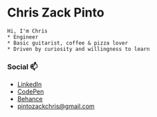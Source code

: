 
# Chris Zack Pinto

```console
Hi, I'm Chris 
* Engineer
* Basic guitarist, coffee & pizza lover
* Driven by curiosity and willingness to learn
```

### Social 📫

- [LinkedIn](https://www.linkedin.com/in/chriszackpinto/)
- [CodePen](https://codepen.io/chriszackpinto)
- [Behance](https://www.behance.net/chriszackpinto)
- pintozackchris@gmail.com




<!--
**zackendev/zackendev** is a ✨ _special_ ✨ repository because its `README.md` (this file) appears on your GitHub profile.
### Hi there 👋

Here are some ideas to get you started:

- 🔭 I’m currently working on ...
- 🌱 I’m currently learning ...
- 👯 I’m looking to collaborate on ...
- 🤔 I’m looking for help with ...
- 💬 Ask me about ...
- 📫 How to reach me: ...
- 😄 Pronouns: ...
- ⚡ Fun fact: ...
-->
